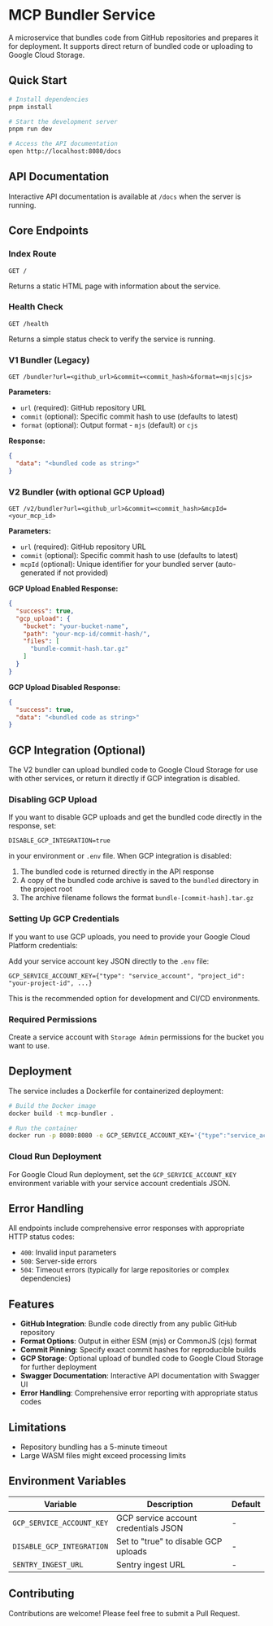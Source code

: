 # MCP Bundler Service

A microservice that bundles code from GitHub repositories and prepares it for deployment. It supports direct return of bundled code or uploading to Google Cloud Storage.

## Quick Start

```bash
# Install dependencies
pnpm install

# Start the development server
pnpm run dev

# Access the API documentation
open http://localhost:8080/docs
```

## API Documentation

Interactive API documentation is available at `/docs` when the server is running.

## Core Endpoints
### Index Route
```
GET /
```
Returns a static HTML page with information about the service.

### Health Check
```
GET /health
```
Returns a simple status check to verify the service is running.

### V1 Bundler (Legacy)
```
GET /bundler?url=<github_url>&commit=<commit_hash>&format=<mjs|cjs>
```

**Parameters:**
- `url` (required): GitHub repository URL
- `commit` (optional): Specific commit hash to use (defaults to latest)
- `format` (optional): Output format - `mjs` (default) or `cjs`

**Response:**
```json
{
  "data": "<bundled code as string>"
}
```

### V2 Bundler (with optional GCP Upload)
```
GET /v2/bundler?url=<github_url>&commit=<commit_hash>&mcpId=<your_mcp_id>
```

**Parameters:**
- `url` (required): GitHub repository URL
- `commit` (optional): Specific commit hash to use (defaults to latest)
- `mcpId` (optional): Unique identifier for your bundled server (auto-generated if not provided)

**GCP Upload Enabled Response:**
```json
{
  "success": true,
  "gcp_upload": {
    "bucket": "your-bucket-name",
    "path": "your-mcp-id/commit-hash/",
    "files": [
      "bundle-commit-hash.tar.gz"
    ]
  }
}
```

**GCP Upload Disabled Response:**
```json
{
  "success": true,
  "data": "<bundled code as string>"
}
```

## GCP Integration (Optional)

The V2 bundler can upload bundled code to Google Cloud Storage for use with other services, or return it directly if GCP integration is disabled.

### Disabling GCP Upload

If you want to disable GCP uploads and get the bundled code directly in the response, set:

```
DISABLE_GCP_INTEGRATION=true
```

in your environment or `.env` file. When GCP integration is disabled:

1. The bundled code is returned directly in the API response
2. A copy of the bundled code archive is saved to the `bundled` directory in the project root
3. The archive filename follows the format `bundle-[commit-hash].tar.gz`

### Setting Up GCP Credentials

If you want to use GCP uploads, you need to provide your Google Cloud Platform credentials:

Add your service account key JSON directly to the `.env` file:

```
GCP_SERVICE_ACCOUNT_KEY={"type": "service_account", "project_id": "your-project-id", ...}
```

This is the recommended option for development and CI/CD environments.

### Required Permissions

Create a service account with `Storage Admin` permissions for the bucket you want to use.

## Deployment

The service includes a Dockerfile for containerized deployment:

```bash
# Build the Docker image
docker build -t mcp-bundler .

# Run the container
docker run -p 8080:8080 -e GCP_SERVICE_ACCOUNT_KEY='{"type":"service_account",...}' mcp-bundler
```

### Cloud Run Deployment

For Google Cloud Run deployment, set the `GCP_SERVICE_ACCOUNT_KEY` environment variable with your service account credentials JSON.

## Error Handling

All endpoints include comprehensive error responses with appropriate HTTP status codes:

- `400`: Invalid input parameters
- `500`: Server-side errors
- `504`: Timeout errors (typically for large repositories or complex dependencies)

## Features

- **GitHub Integration**: Bundle code directly from any public GitHub repository
- **Format Options**: Output in either ESM (mjs) or CommonJS (cjs) format
- **Commit Pinning**: Specify exact commit hashes for reproducible builds
- **GCP Storage**: Optional upload of bundled code to Google Cloud Storage for further deployment
- **Swagger Documentation**: Interactive API documentation with Swagger UI
- **Error Handling**: Comprehensive error reporting with appropriate status codes

## Limitations

- Repository bundling has a 5-minute timeout
- Large WASM files might exceed processing limits

## Environment Variables

| Variable | Description | Default |
|----------|-------------|---------|
| `GCP_SERVICE_ACCOUNT_KEY` | GCP service account credentials JSON | - |
| `DISABLE_GCP_INTEGRATION` | Set to "true" to disable GCP uploads | - |
| `SENTRY_INGEST_URL` | Sentry ingest URL | - |

## Contributing

Contributions are welcome! Please feel free to submit a Pull Request.
```